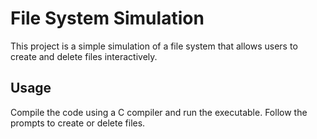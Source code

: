 # File System Simulation

This project is a simple simulation of a file system that allows users to create and delete files interactively.

## Usage

Compile the code using a C compiler and run the executable. Follow the prompts to create or delete files.
